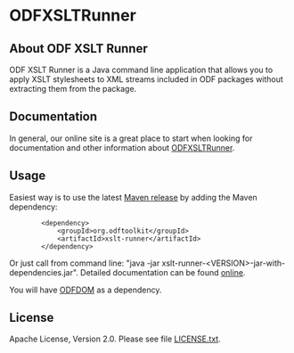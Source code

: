 # ODFXSLTRunner

## About ODF XSLT Runner

ODF XSLT Runner is a Java command line application that allows you to apply
XSLT stylesheets to XML streams included in ODF packages without extracting
them from the package.

## Documentation

In general, our online site is a great place to start when looking for documentation and other information about [ODFXSLTRunner](https://tdf.github.io/odftoolkit/docs/xsltrunner/ODFXSLTRunner.html).

## Usage

Easiest way is to use the latest [Maven release](https://oss.sonatype.org/content/groups/public/org/odftoolkit/xslt-runner) by adding the Maven dependency:

            <dependency>
                <groupId>org.odftoolkit</groupId>
                <artifactId>xslt-runner</artifactId>
            </dependency>

Or just call from command line: "java -jar xslt-runner-&lt;VERSION&gt;-jar-with-dependencies.jar".
Detailed documentation can be found [online](https://tdf.github.io/odftoolkit/docs/xsltrunner/ODFXSLTRunner.html).

You will have [ODFDOM](https://tdf.github.io/odftoolkit/docs/odfdom/index.html) as a dependency.

## License

Apache License, Version 2.0. Please see file [LICENSE.txt](LICENSE.txt).
